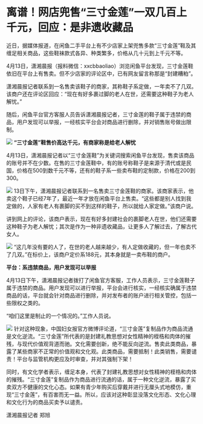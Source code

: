 # 离谱！网店兜售“三寸金莲”一双几百上千元，回应：是非遗收藏品

近日，据媒体报道，在闲鱼二手平台上有不少店家上架兜售多款“三寸金莲”鞋及其缠足相关商品，这些鞋袜款式各异、种类繁多，价格从几十元到上千元不等。

4月13日，潇湘晨报（报料微信：xxcbbaoliao）浏览闲鱼平台发现，三寸金莲鞋依旧在平台上有售卖。但不少店家的评论区中，已有网友留言称那是“封建糟粕”。

潇湘晨报记者联系到一名售卖该鞋子的商家，其称鞋子系定做，一年卖不了几双。该商户还在评论区回应：“现在有好多裹过脚的老人在世，还需要这种鞋子为老人解忧。”

随后，闲鱼平台官方客服人员告诉潇湘晨报记者，三寸金莲的鞋子属于违禁的商品，用户发现可以举报，一经核实平台会对商品进行删除，并对销售账号做出限制。

![](https://inews.gtimg.com/om_bt/Os7liqxBUTodzOgXFQeEDcS-IBGnr74HUUVU5W7PDXXXUAA/1000)
**“三寸金莲”鞋售价高达千元，有商家称是给老人解忧**

4月13日，潇湘晨报记者以“三寸金莲鞋”为关键词搜索闲鱼平台发现，售卖该商品的账号并不在少数。在售的三寸金莲鞋中，有的账号称鞋子是来源于清代或是民国，价格在500到数千元不等，还有的鞋子系一些卖布鞋的定制款，价格在200到300。

![](https://inews.gtimg.com/om_bt/OQzjMWW-XICaVTCWbkWRKaNMVOHVMIz2sEedbmkiSYJ0QAA/1000)
13日下午，潇湘晨报记者联系到一名售卖三寸金莲鞋的商家。该商家表示，他卖这个鞋子已经7年了，最近一年才放在闲鱼平台上售卖。“这些都是别人找到我定做的，人家有老人有裹脚的买不到这样的鞋子，所以就给人家定做。”该商户说。

讲到网上的评论，该商户表示，现在有好多封建社会的裹脚老人在世，他们还需要这种鞋子为老人解忧；其次是作为一种非遗收藏品，让更多人了解过去，了解古代女人。

![](https://inews.gtimg.com/om_bt/O4gwU28hYC4FDHQILSF14SpXszVI3qm7cJXQ5g1qySZ6UAA/1000)
“这几年没有要的人了，在世的老人越来越少，有人定做收藏的，但一年也卖不了几双。”在标价上，该商户定价系188元，其本身就是一卖布鞋的商户。

**平台：系违禁商品，用户发现可以举报**

4月13日下午，潇湘晨报记者拨打了闲鱼官方客服，工作人员表示，三寸金莲鞋子属于违禁的商品。用户发现可以进行举报，平台会进行核实，一经核实确属于违禁商品的话，平台就会针对商品进行删除，并对发布者的账户进行相关管控，包括一些限权之类的。

“咱们这里是制止的一个情况的。”工作人员说。

![](https://inews.gtimg.com/om_bt/OyFnhugkixR8OV0EdM90_USGNK_xGrCyDxhe4Vt9jPR4QAA/1000)
针对这种现象，中国妇女报官方微博评论道，“三寸金莲”复制品作为商品流通是文化逆流。“三寸金莲”所代表的是封建礼教思想对女性精神的桎梏和肉体的摧残，与现代价值观背道而驰。文化需要创新，绝不能反向逆流。售卖此类商品，暴露了某些商家不正常的价值观和文化观。此类商品，需要抵制！此类销售，需要谴责！平台与监管机构更应及时审查，并对其强制下架！

同时，有文化学者表示，缠足本身，代表了封建礼教思想对女性精神的桎梏和肉体的摧残。“三寸金莲”复制品作为商品进行流通的话，属于一种文化逆流，暴露了买卖双方不健康的文化心态。如果有青少年购买后穿戴并进行无厘头式地模仿，重现“三寸金莲”，有百害而无一益。所以，应该对这种彰显没落文化形态、文化心理和文化行为的商品买卖予以谴责。

潇湘晨报记者 郑旭

